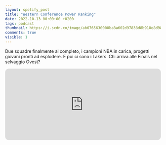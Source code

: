 ```yaml
---
layout: spotify_post
title: "Western Conference Power Ranking"
date: 2022-10-13 00:00:00 +0200
tags: podcast
thumbnail: https://i.scdn.co/image/ab6765630000ba8a602d97838d8b918e8d987829
comments: true
visible: 1
---
```


Due squadre finalmente al completo, i campioni NBA in carica, progetti giovani pronti ad esplodere. E poi ci sono i Lakers. Chi arriva alle Finals nel selvaggio Ovest?


<iframe style="border-radius:12px" 
src="https://open.spotify.com/embed/episode/6jWQA6yBJ5Od8R6jLQMoY3?utm_source=generator" 
width="100%" height="232" frameBorder="0" allowfullscreen="" 
allow="autoplay; clipboard-write; encrypted-media; fullscreen; picture-in-picture"></iframe>
